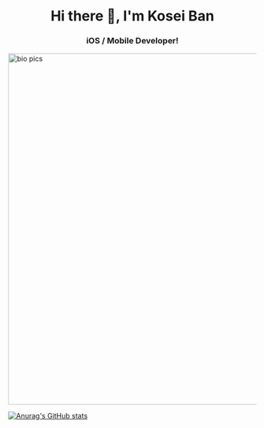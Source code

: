 <h1 align="center">Hi there 👋, I'm Kosei Ban</h1>
<h3 align="center">iOS / Mobile Developer!</h3>


<img width="713" alt="bio pics" src="https://user-images.githubusercontent.com/64409793/159379016-d4c8b764-4c84-403b-99dd-7262d06b1731.png">


[![Anurag's GitHub stats](https://github-readme-stats.vercel.app/api?username=Kosei-b&theme=merko&count_private=trueshow_icons=true)](https://github.com/anuraghazra/github-readme-stats)

